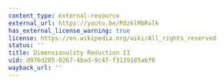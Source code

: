 ```yaml
---
content_type: external-resource
external_url: https://youtu.be/PdzklMbRvlk
has_external_license_warning: true
license: https://en.wikipedia.org/wiki/All_rights_reserved
status: ''
title: Dimensionality Reduction II
uid: d976d205-0267-4bad-9c47-f3139185a6f0
wayback_url: ''
---
```

